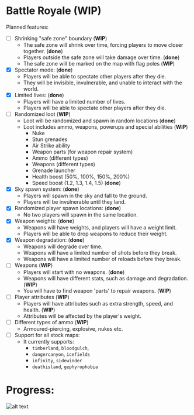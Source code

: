 # Battle Royale (WIP)

Planned features:
- [ ] Shrinking "safe zone" boundary (**WIP**)
  - The safe zone will shrink over time, forcing players to move closer together. (**done**)
  - Players outside the safe zone will take damage over time. (**done**)
  - The safe zone will be marked on the map with flag poles (**WIP**)
- [x] Spectator mode:  (**done**)
  - Players will be able to spectate other players after they die.
  - They will be invisible, invulnerable, and unable to interact with the world.
- [x] Limited lives: (**done**)
  - Players will have a limited number of lives.
  - Players will be able to spectate other players after they die.
- [ ] Randomized loot (**WIP**)
  - Loot will be randomized and spawn in random locations (**done**)
  - Loot includes ammo, weapons, powerups and special abilities (**WIP**)
    - Nuke
    - Stun grenades
    - Air Strike ability
    - Weapon parts (for weapon repair system)
    - Ammo (different types)
    - Weapons (different types)
    - Grenade launcher
    - Health boost (50%, 100%, 150%, 200%)
    - Speed boost (1.2, 1.3, 1.4, 1.5) (**done**)
- [x] Sky spawn system: (**done**)
  - Players will spawn in the sky and fall to the ground.
  - Players will be invulnerable until they land.
- [x] Randomized player spawn locations: (**done**)
  - No two players will spawn in the same location.
- [x] Weapon weights: (**done**)
  - Weapons will have weights, and players will have a weight limit.
  - Players will be able to drop weapons to reduce their weight.
- [x] Weapon degradation: (**done**)
  - Weapons will degrade over time.
  - Weapons will have a limited number of shots before they break.
  - Weapons will have a limited number of reloads before they break.
- [ ] Weapons (**WIP**)
  - Players will start with no weapons. (**done**)
  - Weapons will have different stats, such as damage and degradation. (**WIP**)
  - You will have to find weapon 'parts' to repair weapons. (**WIP**)
- [ ] Player attributes (**WIP**)
  - Players will have attributes such as extra strength, speed, and health. (**WIP**)
  - Attributes will be affected by the player's weight.
- [ ] Different types of ammo (**WIP**)
  - Armoured-piercing, explosive, nukes etc.
- [ ] Support for all stock maps:
  - It currently supports:
    - `timberland`, `bloodgulch`, 
    - `dangercanyon`, `icefields`
    - `infinity`, `sidewinder`
    - `deathisland`, `gephyrophobia`

# Progress:
![alt text](https://progress-bar.dev/58/?title=Progress)